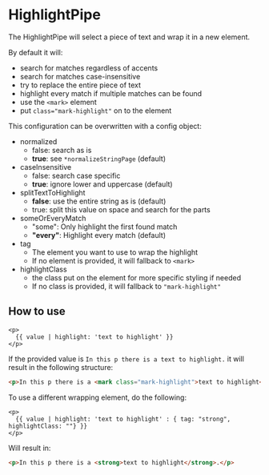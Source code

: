 # HighlightPipe

The HighlightPipe will select a piece of text and wrap it in a new element.

By default it will:
* search for matches regardless of accents
* search for matches case-insensitive
* try to replace the entire piece of text
* highlight every match if multiple matches can be found
* use the `<mark>` element
* put `class="mark-highlight"` on to the element

This configuration can be overwritten with a config object:
* normalized
    * false: search as is
    * **true**: see `*normalizeStringPage` (default)
* caseInsensitive
  * false: search case specific
  * **true**: ignore lower and uppercase (default)
* splitTextToHighlight
  * **false**: use the entire string as is (default)
  * true: split this value on space and search for the parts
* someOrEveryMatch
  * "some": Only highlight the first found match
  * **"every"**: Highlight every match (default)
* tag
  * The element you want to use to wrap the highlight
  * If no element is provided, it will fallback to `<mark>`
* highlightClass
  * the class put on the element for more specific styling if needed
  * If no class is provided, it will fallback to `"mark-highlight"`

## How to use

```angular2html
<p>
  {{ value | highlight: 'text to highlight' }}
</p>
```

If the provided value is `In this p there is a text to highlight.` it will result in the following structure:

```html
<p>In this p there is a <mark class="mark-highlight">text to highlight</mark>.</p>
```

To use a different wrapping element, do the following:

```angular2html
<p>
  {{ value | highlight: 'text to highlight' : { tag: "strong", highlightClass: ""} }}
</p>
```

Will result in:

```html
<p>In this p there is a <strong>text to highlight</strong>.</p>
```

